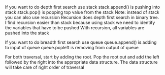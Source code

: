 If you want to do depth first search use stack
	stack.append() is pushing into stack
	stack.pop() is popping top value from the stack
Note: instead of stack you can also use recursion
Recursion does depth first search in binary tree.
I find recursion easier than stack because using stack
we need to identify the variables that have to be pushed
With recursion, all variables are pushed into the stack

If you want to do breadth first search use queue
	queue.append() is adding to input of queue
	queue.popleft is removing from output of queue

For both traversal, start by adding the root. Pop the root out
and add the left followed by the right into the appropriate data
structure. The data structure will take care of right order of
traversal

